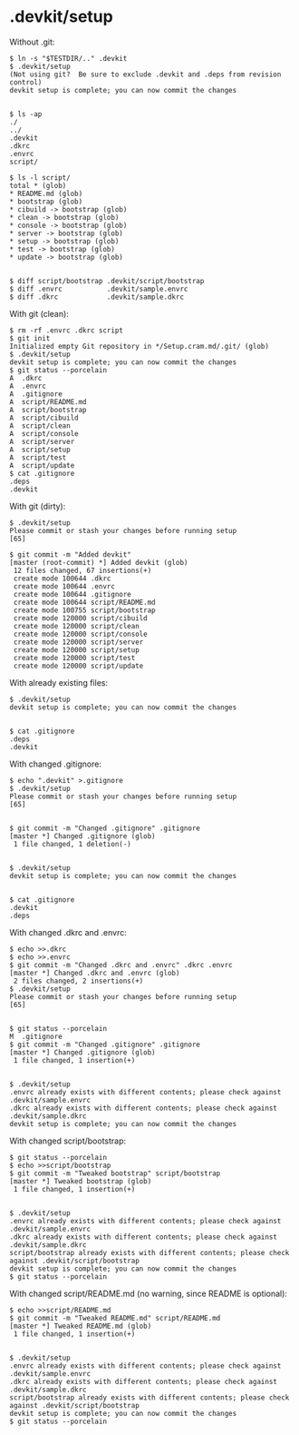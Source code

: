# .devkit/setup

Without .git:

    $ ln -s "$TESTDIR/.." .devkit
    $ .devkit/setup
    (Not using git?  Be sure to exclude .devkit and .deps from revision control)
    devkit setup is complete; you can now commit the changes


    $ ls -ap
    ./
    ../
    .devkit
    .dkrc
    .envrc
    script/

    $ ls -l script/
    total * (glob)
    * README.md (glob)
    * bootstrap (glob)
    * cibuild -> bootstrap (glob)
    * clean -> bootstrap (glob)
    * console -> bootstrap (glob)
    * server -> bootstrap (glob)
    * setup -> bootstrap (glob)
    * test -> bootstrap (glob)
    * update -> bootstrap (glob)


    $ diff script/bootstrap .devkit/script/bootstrap
    $ diff .envrc           .devkit/sample.envrc
    $ diff .dkrc            .devkit/sample.dkrc

With git (clean):

    $ rm -rf .envrc .dkrc script
    $ git init
    Initialized empty Git repository in */Setup.cram.md/.git/ (glob)
    $ .devkit/setup
    devkit setup is complete; you can now commit the changes
    $ git status --porcelain
    A  .dkrc
    A  .envrc
    A  .gitignore
    A  script/README.md
    A  script/bootstrap
    A  script/cibuild
    A  script/clean
    A  script/console
    A  script/server
    A  script/setup
    A  script/test
    A  script/update
    $ cat .gitignore
    .deps
    .devkit

With git (dirty):

    $ .devkit/setup
    Please commit or stash your changes before running setup
    [65]

    $ git commit -m "Added devkit"
    [master (root-commit) *] Added devkit (glob)
     12 files changed, 67 insertions(+)
     create mode 100644 .dkrc
     create mode 100644 .envrc
     create mode 100644 .gitignore
     create mode 100644 script/README.md
     create mode 100755 script/bootstrap
     create mode 120000 script/cibuild
     create mode 120000 script/clean
     create mode 120000 script/console
     create mode 120000 script/server
     create mode 120000 script/setup
     create mode 120000 script/test
     create mode 120000 script/update

With already existing files:

    $ .devkit/setup
    devkit setup is complete; you can now commit the changes


    $ cat .gitignore
    .deps
    .devkit

With changed .gitignore:

    $ echo ".devkit" >.gitignore
    $ .devkit/setup
    Please commit or stash your changes before running setup
    [65]


    $ git commit -m "Changed .gitignore" .gitignore
    [master *] Changed .gitignore (glob)
     1 file changed, 1 deletion(-)


    $ .devkit/setup
    devkit setup is complete; you can now commit the changes


    $ cat .gitignore
    .devkit
    .deps

With changed .dkrc and .envrc:

    $ echo >>.dkrc
    $ echo >>.envrc
    $ git commit -m "Changed .dkrc and .envrc" .dkrc .envrc
    [master *] Changed .dkrc and .envrc (glob)
     2 files changed, 2 insertions(+)
    $ .devkit/setup
    Please commit or stash your changes before running setup
    [65]


    $ git status --porcelain
    M  .gitignore
    $ git commit -m "Changed .gitignore" .gitignore
    [master *] Changed .gitignore (glob)
     1 file changed, 1 insertion(+)


    $ .devkit/setup
    .envrc already exists with different contents; please check against .devkit/sample.envrc
    .dkrc already exists with different contents; please check against .devkit/sample.dkrc
    devkit setup is complete; you can now commit the changes

With changed script/bootstrap:

    $ git status --porcelain
    $ echo >>script/bootstrap
    $ git commit -m "Tweaked bootstrap" script/bootstrap
    [master *] Tweaked bootstrap (glob)
     1 file changed, 1 insertion(+)


    $ .devkit/setup
    .envrc already exists with different contents; please check against .devkit/sample.envrc
    .dkrc already exists with different contents; please check against .devkit/sample.dkrc
    script/bootstrap already exists with different contents; please check against .devkit/script/bootstrap
    devkit setup is complete; you can now commit the changes
    $ git status --porcelain

With changed script/README.md (no warning, since README is optional):

    $ echo >>script/README.md
    $ git commit -m "Tweaked README.md" script/README.md
    [master *] Tweaked README.md (glob)
     1 file changed, 1 insertion(+)


    $ .devkit/setup
    .envrc already exists with different contents; please check against .devkit/sample.envrc
    .dkrc already exists with different contents; please check against .devkit/sample.dkrc
    script/bootstrap already exists with different contents; please check against .devkit/script/bootstrap
    devkit setup is complete; you can now commit the changes
    $ git status --porcelain


